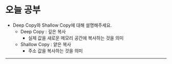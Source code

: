 # 오늘 공부

- Deep Copy와 Shallow Copy에 대해 설명해주세요.
    - Deep Copy : 깊은 복사
        - 실제 값을 새로운 메모리 공간에 복사하는 것을 의미
    - Shallow Copy : 얕은 복사
        - 주소 값을 복사하는 것을 의미

---
